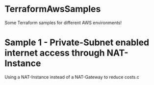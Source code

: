 # TerraformAwsSamples
Some Terraform samples for different AWS environments!

# Sample 1 - Private-Subnet enabled internet access through NAT-Instance

Using a NAT-Instance instead of a NAT-Gateway to reduce costs.c

